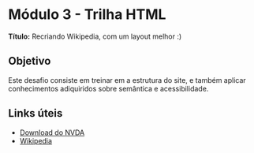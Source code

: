 # Módulo 3 - Trilha HTML

**Título:** Recriando Wikipedia, com um layout melhor :)

## Objetivo
Este desafio consiste em treinar em a estrutura do site, e também aplicar conhecimentos adiquiridos sobre semântica e acessibilidade.

## Links úteis
- [Download do NVDA](https://www.nvaccess.org/download/)
- [Wikipedia](https://pt.wikipedia.org/)



